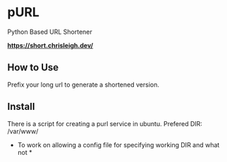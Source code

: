 # pURL
Python Based URL Shortener 

**https://short.chrisleigh.dev/**

## How to Use
Prefix your long url to generate a shortened version.<br>

## Install
There is a script for creating a purl service in ubuntu.
Prefered DIR: /var/www/
 * To work on allowing a config file for specifying working DIR and what not *
